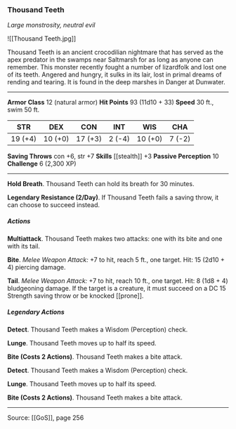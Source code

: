 ### Thousand Teeth
_Large monstrosity, neutral evil_

![[Thousand Teeth.jpg]]

Thousand Teeth is an ancient crocodilian nightmare that has served as the apex predator in the swamps near Saltmarsh for as long as anyone can remember. This monster recently fought a number of lizardfolk and lost one of its teeth. Angered and hungry, it sulks in its lair, lost in primal dreams of rending and tearing. It is found in the deep marshes in Danger at Dunwater.






---

**Armor Class** 12 (natural armor)
**Hit Points** 93 (11d10 + 33)
**Speed** 30 ft., swim 50 ft.

| STR     | DEX     | CON     | INT     | WIS     | CHA     |
|---------|---------|---------|---------|---------|---------|
| 19 (+4) | 10 (+0) | 17 (+3) | 2 (-4) | 10 (+0) | 7 (-2) |

**Saving Throws** con +6, str +7
**Skills** [[stealth]] +3
**Passive Perception** 10
**Challenge** 6 (2,300 XP)

---

**Hold Breath**. Thousand Teeth can hold its breath for 30 minutes.

**Legendary Resistance (2/Day)**. If Thousand Teeth fails a saving throw, it can choose to succeed instead.

##### Actions
**Multiattack**. Thousand Teeth makes two attacks: one with its bite and one with its tail.

**Bite**. _Melee Weapon Attack:_ +7 to hit, reach 5 ft., one target. Hit: 15 (2d10 + 4) piercing damage.

**Tail**. _Melee Weapon Attack:_ +7 to hit, reach 10 ft., one target. Hit: 8 (1d8 + 4) bludgeoning damage. If the target is a creature, it must succeed on a DC 15 Strength saving throw or be knocked [[prone]].

##### Legendary Actions
**Detect**. Thousand Teeth makes a Wisdom (Perception) check.

**Lunge**. Thousand Teeth moves up to half its speed.

**Bite (Costs 2 Actions)**. Thousand Teeth makes a bite attack.

**Detect**. Thousand Teeth makes a Wisdom (Perception) check.

**Lunge**. Thousand Teeth moves up to half its speed.

**Bite (Costs 2 Actions)**. Thousand Teeth makes a bite attack.


---

Source: [[GoS]], page 256